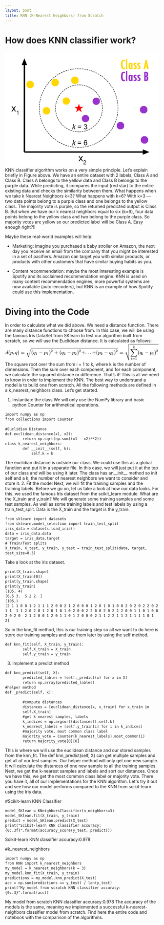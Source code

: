 ```yaml
---
layout: post
title: KNN (K-Nearest Neighbors) from Scratch
---
```

# How does KNN classifier work?
![Figure 1](/img/KNN_image.png)
KNN classifier algorithm works on a very simple principle. Let’s explain briefly in Figure above. We have an entire dataset with 2 labels, Class A and Class B. Class A belongs to the yellow data and Class B belongs to the purple data. While predicting, it compares the input (red star) to the entire existing data and checks the similarity between them. What happens when we take k Nearest Neighbors k=3? What happens with k=6? With k=3 — two data points belong to a purple class and one belongs to the yellow class. The majority vote is purple, so the returned predicted output is Class B. But when we have our k nearest neighbors equal to six (k=6), four data points belong to the yellow class and two belong to the purple class. So majority votes are yellow so our predicted label will be Class A. Easy enough right?!!

Maybe these real-world examples will help:

* Marketing: imagine you purchased a baby stroller on Amazon, the next day you receive an email from the company that you might be interested in a set of pacifiers. Amazon can target you with similar products, or products with other customers that have similar buying habits as you.

* Content recommendation: maybe the most interesting example is Spotify and its acclaimed recommendation engine. KNN is used on many content recommendation engines, more powerful systems are now available (auto-encoders), but KNN is an example of how Spotify could use this implementation.

# Diving into the Code
In order to calculate what we did above. We need a distance function. There are many distance functions to choose from. In this case, we will be using the famous Iris DataSet from SKlearn to test our algorithm built from scratch, so we will use the Euclidean distance. It is calculated as follows:
![EC](/img/Euclidean_Distance_Equation.png)
The square root over the sum from i = 1 to k, where k is the number of dimensions. Then the sum over each component, and for each component, we calculate the squared distance or difference. That’s it! This is all we need to know in order to implement the KNN.
The best way to understand a model is to build one from scratch. All the following methods are defined in a k_nearest_neighbors class. Let’s get started.
1. Instantiate the class
We will only use the NumPy library and basic python Counter for arithmetical operations.

```
import numpy as np
from collections import Counter

#Euclidian Distance
def euclidean_distance(x1, x2):
        return np.sqrt(np.sum((x1 - x2)**2))
class k_nearest_neighbors:
        def __init__(self, k):
            self.k = k
```

The euclidian distance is outside our class. We could use this as a global function and put it in a separate file. In this case, we will just put it at the top of our class and will be using it later. The class has an__init__ method so init self and a k, the number of nearest neighbors we want to consider and store it.
2. Fit the model
Next, we will fit the training samples and the training labels. Before we go on, let us take a look at how our data looks. For this, we used the famous Iris dataset from the scikit_learn module. What are the X_train and y_train? We will generate some training samples and some test samples. As well as some training labels and test labels by using a train_test_split. Data is the X_train and the target is the y_train.

```
from sklearn import datasets
from sklearn.model_selection import train_test_split
iris_data = datasets.load_iris()
data = iris_data.data
target = iris_data.target
# Train/Test splits
X_train, X_test, y_train, y_test = train_test_split(data, target, test_size=0.3)
```
Take a look at the iris dataset.

```
print(X_train.shape)
print(X_train[0])
print(y_train.shape)
print(y_train)
(105, 4) 
[6.5 3.  5.2 2. ] 
(105,) 
[2 1 1 0 0 1 2 1 1 1 2 0 0 2 1 2 0 0 0 1 2 0 1 0 1 0 0 2 0 2 0 2 2 0 2 1 1  1 1 2 0 2 0 1 2 0 1 0 1 0 2 0 0 2 2 0 0 2 0 2 2 2 0 0 1 1 0 1 0 0 2 0 2 0  2 1 2 0 0 1 2 0 1 1 0 1 2 0 0 0 2 1 1 2 2 1 1 2 1 1 1 1 0 1 2]
```
So in the knn_fit method, this is our training step so all we want to do here is store our training samples and use them later by using the self method.

```
def knn_fit(self, X_train, y_train):
        self.X_train = X_train
        self.y_train = y_train
```

3. Implement a predict method

```
def knn_predict(self, X):
        predicted_lables = [self._predict(x) for x in X]
        return np.array(predicted_lables)
#helper method
def _predict(self, x):
    
        #compute distances
        distances = [euclidean_distance(x, x_train) for x_train in
        self.X_train]
        #get k nearest samples, labels
        k_indices = np.argsort(distances)[:self.k]
        k_nearest_labels = [self.y_train[i] for i in k_indices]
        #majority vote, most common class label
        majority_vote = Counter(k_nearest_labels).most_common(1)
        return majority_vote[0][0]
```

This is where we will use the euclidean distance and our stored samples from the knn_fit. The def knn_predict(self, X) can get multiple samples and get all of our test samples. Our helper method will only get one new sample. It will calculate the distances of one new sample to all the training samples. Next, we get the k-nearest samples and labels and sort our distances. Once we have this, we get the most common class label or majority vote.
There you have it, all of our implementations for the KNN algorithm. Let's try it out and see how our model performs compared to the KNN from scikit-learn using the Iris data.

#Scikit-learn KNN Classifier

```
model_SKlean = KNeighborsClassifier(n_neighbors=3)
model_SKlean.fit(X_train, y_train)
predict = model_SKlean.predict(X_test)
print("Scikit-learn KNN classifier accuracy:{0:.3f}".format(accuracy_score(y_test, predict)))
```
Scikit-learn KNN classifier accuracy:0.978

#k_nearest_neighbors
```
import numpy as np
from KNN import k_nearest_neighbors
my_model = k_nearest_neighbors(k = 3)
my_model.knn_fit(X_train, y_train)
predictions = my_model.knn_predict(X_test)
acc = np.sum(predictions == y_test) / len(y_test)
print("My model from scratch KNN classifier accuracy:{0:.3}".format(acc))
```
My model from scratch KNN classifier accuracy:0.978
The accuracy of the models is the same, meaning we implemented a successful k-nearest-neighbors classifier model from scratch.
Find here the entire code and notebook with the comparison of the algorithms.
